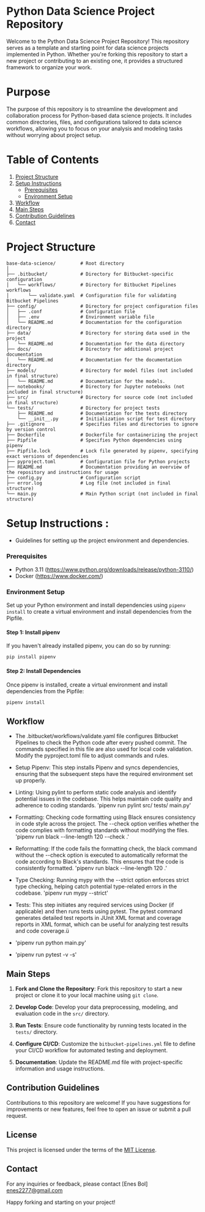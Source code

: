 # Python Data Science Project Repository
Welcome to the Python Data Science Project Repository! This repository serves as a template and starting point for data science projects implemented in Python. Whether you're forking this repository to start a new project or contributing to an existing one, it provides a structured framework to organize your work.

# Purpose
The purpose of this repository is to streamline the development and collaboration process for Python-based data science projects. It includes common directories, files, and configurations tailored to data science workflows, allowing you to focus on your analysis and modeling tasks without worrying about project setup.


# Table of Contents
1. [Project Structure](#project-structure)
2. [Setup Instructions](#setup-instructions)
   - [Prerequisites](#prerequisites)
   - [Environment Setup](#environment-setup)
3. [Workflow](#workflow)
4. [Main Steps](#main-steps)
5. [Contribution Guidelines](#contribution-guidelines)
6. [Contact](#contact)


# Project Structure

```
base-data-science/         # Root directory
│
├── .bitbucket/            # Directory for Bitbucket-specific configuration
│   └── workflows/         # Directory for Bitbucket Pipelines workflows
│       └── validate.yaml  # Configuration file for validating Bitbucket Pipelines
├── config/                # Directory for project configuration files
│   ├── .conf              # Configuration file
│   ├── .env               # Environment variable file
│   └── README.md          # Documentation for the configuration directory
├── data/                  # Directory for storing data used in the project
│   └── README.md          # Documentation for the data directory
├── docs/                  # Directory for additional project documentation
│   └── README.md          # Documentation for the documentation directory
├── models/                # Directory for model files (not included in final structure)
│   └── README.md          # Documentation for the models.
├── notebooks/             # Directory for Jupyter notebooks (not included in final structure)
├── src/                   # Directory for source code (not included in final structure)
└── tests/                 # Directory for project tests
    ├── README.md          # Documentation for the tests directory
    └── __init__.py        # Initialization script for test directory
├── .gitignore             # Specifies files and directories to ignore by version control
├── Dockerfile             # Dockerfile for containerizing the project
├── Pipfile                # Specifies Python dependencies using pipenv
├── Pipfile.lock           # Lock file generated by pipenv, specifying exact versions of dependencies
├── pyproject.toml         # Configuration file for Python projects
├── README.md              # Documentation providing an overview of the repository and instructions for usage
├── config.py              # Configuration script
├── error.log              # Log file (not included in final structure)
└── main.py                # Main Python script (not included in final structure)
```


# Setup Instructions : 
- Guidelines for setting up the project environment and dependencies.
  
### Prerequisites
- Python 3.11 (https://www.python.org/downloads/release/python-3110/)
- Docker (https://www.docker.com/)

### Environment Setup
Set up your Python environment and install dependencies using `pipenv install` to create a virtual environment and install dependencies from the Pipfile.

#### Step 1: Install pipenv

If you haven't already installed pipenv, you can do so by running:
```sh
pip install pipenv
```

#### Step 2: Install Dependencies

Once pipenv is installed, create a virtual environment and install dependencies from the Pipfile:
```sh
pipenv install
```


## Workflow

- The .bitbucket/workflows/validate.yaml file configures Bitbucket Pipelines to check the Python code after every pushed commit. The commands specified in this file are also used for local code validation. Modify the pyproject.toml file to adjust commands and rules.

- Setup Pipenv: This step installs Pipenv and syncs dependencies, ensuring that the subsequent steps have the required environment set up properly.

- Linting: Using pylint to perform static code analysis and identify potential issues in the codebase. This helps maintain code quality and adherence to coding standards. 'pipenv run pylint src/ tests/ main.py'

- Formatting: Checking code formatting using Black ensures consistency in code style across the project. The --check option verifies whether the code complies with formatting standards without modifying the files. 'pipenv run black --line-length 120 --check .'

- Reformatting: If the code fails the formatting check, the black command without the --check option is executed to automatically reformat the code according to Black's standards. This ensures that the code is consistently formatted. 'pipenv run black --line-length 120 .'

- Type Checking: Running mypy with the --strict option enforces strict type checking, helping catch potential type-related errors in the codebase. 'pipenv run mypy --strict'

- Tests: This step initiates any required services using Docker (if applicable) and then runs tests using pytest. The pytest command generates detailed test reports in JUnit XML format and coverage reports in XML format, which can be useful for analyzing test results and code coverage.ü
- 'pipenv run python main.py'
- 'pipenv run pytest -v -s'


## Main Steps
1. **Fork and Clone the Repository**: Fork this repository to start a new project or clone it to your local machine using `git clone`.

2. **Develop Code**: Develop your data preprocessing, modeling, and evaluation code in the `src/` directory.

3. **Run Tests**: Ensure code functionality by running tests located in the `tests/` directory.

4. **Configure CI/CD**: Customize the `bitbucket-pipelines.yml` file to define your CI/CD workflow for automated testing and deployment.

5. **Documentation**: Update the README.md file with project-specific information and usage instructions.

## Contribution Guidelines
Contributions to this repository are welcome! If you have suggestions for improvements or new features, feel free to open an issue or submit a pull request.

## License
This project is licensed under the terms of the [MIT License](LICENSE).

## Contact
For any inquiries or feedback, please contact [Enes Bol] enes2277@gmail.com

Happy forking and starting on your project!
